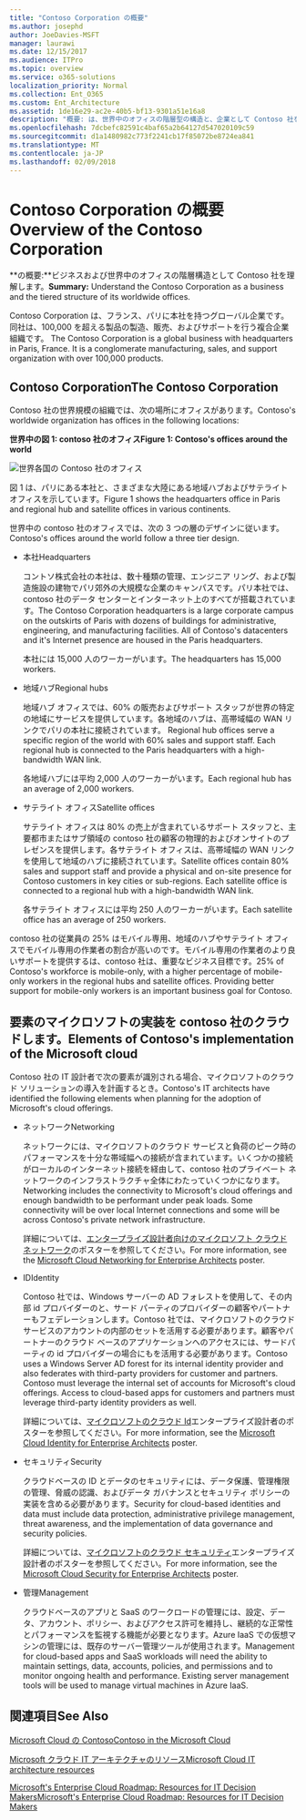 ```yaml
---
title: "Contoso Corporation の概要"
ms.author: josephd
author: JoeDavies-MSFT
manager: laurawi
ms.date: 12/15/2017
ms.audience: ITPro
ms.topic: overview
ms.service: o365-solutions
localization_priority: Normal
ms.collection: Ent_O365
ms.custom: Ent_Architecture
ms.assetid: 1de16e29-ac2e-40b5-bf13-9301a51e16a8
description: "概要: は、世界中のオフィスの階層型の構造と、企業として Contoso 社を理解します。"
ms.openlocfilehash: 7dcbefc82591c4baf65a2b64127d547020109c59
ms.sourcegitcommit: d1a1480982c773f2241cb17f85072be8724ea841
ms.translationtype: MT
ms.contentlocale: ja-JP
ms.lasthandoff: 02/09/2018
---
```

# <a name="overview-of-the-contoso-corporation"></a><span data-ttu-id="b1c91-103">Contoso Corporation の概要</span><span class="sxs-lookup"><span data-stu-id="b1c91-103">Overview of the Contoso Corporation</span></span>

 <span data-ttu-id="b1c91-104">**の概要:**ビジネスおよび世界中のオフィスの階層構造として Contoso 社を理解します。</span><span class="sxs-lookup"><span data-stu-id="b1c91-104">**Summary:** Understand the Contoso Corporation as a business and the tiered structure of its worldwide offices.</span></span>
  
<span data-ttu-id="b1c91-p101">Contoso Corporation は、フランス、パリに本社を持つグローバル企業です。同社は、100,000 を超える製品の製造、販売、およびサポートを行う複合企業組織です。 </span><span class="sxs-lookup"><span data-stu-id="b1c91-p101">The Contoso Corporation is a global business with headquarters in Paris, France. It is a conglomerate manufacturing, sales, and support organization with over 100,000 products.</span></span> 
  
## <a name="the-contoso-corporation"></a><span data-ttu-id="b1c91-107">Contoso Corporation</span><span class="sxs-lookup"><span data-stu-id="b1c91-107">The Contoso Corporation</span></span>

<span data-ttu-id="b1c91-108">Contoso 社の世界規模の組織では、次の場所にオフィスがあります。</span><span class="sxs-lookup"><span data-stu-id="b1c91-108">Contoso's worldwide organization has offices in the following locations:</span></span>
  
<span data-ttu-id="b1c91-109">**世界中の図 1: contoso 社のオフィス**</span><span class="sxs-lookup"><span data-stu-id="b1c91-109">**Figure 1: Contoso's offices around the world**</span></span>

![世界各国の Contoso 社のオフィス](images/Contoso_Poster/Contoso_WW_Org.png)

  
<span data-ttu-id="b1c91-111">図 1 は、パリにある本社と、さまざまな大陸にある地域ハブおよびサテライト オフィスを示しています。</span><span class="sxs-lookup"><span data-stu-id="b1c91-111">Figure 1 shows the headquarters office in Paris and regional hub and satellite offices in various continents.</span></span>
  
<span data-ttu-id="b1c91-112">世界中の contoso 社のオフィスでは、次の 3 つの層のデザインに従います。</span><span class="sxs-lookup"><span data-stu-id="b1c91-112">Contoso's offices around the world follow a three tier design.</span></span>
  
- <span data-ttu-id="b1c91-113">本社</span><span class="sxs-lookup"><span data-stu-id="b1c91-113">Headquarters</span></span>
    
    <span data-ttu-id="b1c91-p102">コントソ株式会社の本社は、数十種類の管理、エンジニア リング、および製造施設の建物でパリ郊外の大規模な企業のキャンパスです。パリ本社では、contoso 社のデータ センターとインターネット上のすべてが搭載されています。</span><span class="sxs-lookup"><span data-stu-id="b1c91-p102">The Contoso Corporation headquarters is a large corporate campus on the outskirts of Paris with dozens of buildings for administrative, engineering, and manufacturing facilities. All of Contoso's datacenters and it's Internet presence are housed in the Paris headquarters.</span></span>
    
    <span data-ttu-id="b1c91-116">本社には 15,000 人のワーカーがいます。</span><span class="sxs-lookup"><span data-stu-id="b1c91-116">The headquarters has 15,000 workers.</span></span>
    
- <span data-ttu-id="b1c91-117">地域ハブ</span><span class="sxs-lookup"><span data-stu-id="b1c91-117">Regional hubs</span></span>
    
    <span data-ttu-id="b1c91-p103">地域ハブ オフィスでは、60% の販売およびサポート スタッフが世界の特定の地域にサービスを提供しています。各地域のハブは、高帯域幅の WAN リンクでパリの本社に接続されています。 </span><span class="sxs-lookup"><span data-stu-id="b1c91-p103">Regional hub offices serve a specific region of the world with 60% sales and support staff. Each regional hub is connected to the Paris headquarters with a high-bandwidth WAN link.</span></span> 
    
    <span data-ttu-id="b1c91-120">各地域ハブには平均 2,000 人のワーカーがいます。</span><span class="sxs-lookup"><span data-stu-id="b1c91-120">Each regional hub has an average of 2,000 workers.</span></span>
    
- <span data-ttu-id="b1c91-121">サテライト オフィス</span><span class="sxs-lookup"><span data-stu-id="b1c91-121">Satellite offices</span></span>
    
    <span data-ttu-id="b1c91-p104">サテライト オフィスは 80% の売上が含まれているサポート スタッフと、主要都市またはサブ領域の contoso 社の顧客の物理的およびオンサイトのプレゼンスを提供します。各サテライト オフィスは、高帯域幅の WAN リンクを使用して地域のハブに接続されています。</span><span class="sxs-lookup"><span data-stu-id="b1c91-p104">Satellite offices contain 80% sales and support staff and provide a physical and on-site presence for Contoso customers in key cities or sub-regions. Each satellite office is connected to a regional hub with a high-bandwidth WAN link.</span></span>
    
    <span data-ttu-id="b1c91-124">各サテライト オフィスには平均 250 人のワーカーがいます。</span><span class="sxs-lookup"><span data-stu-id="b1c91-124">Each satellite office has an average of 250 workers.</span></span>
    
<span data-ttu-id="b1c91-p105">contoso 社の従業員の 25% はモバイル専用、地域のハブやサテライト オフィスでモバイル専用の作業者の割合が高いのです。モバイル専用の作業者のより良いサポートを提供するは、contoso 社は、重要なビジネス目標です。</span><span class="sxs-lookup"><span data-stu-id="b1c91-p105">25% of Contoso's workforce is mobile-only, with a higher percentage of mobile-only workers in the regional hubs and satellite offices. Providing better support for mobile-only workers is an important business goal for Contoso.</span></span>
  
## <a name="elements-of-contosos-implementation-of-the-microsoft-cloud"></a><span data-ttu-id="b1c91-127">要素のマイクロソフトの実装を contoso 社のクラウドします。</span><span class="sxs-lookup"><span data-stu-id="b1c91-127">Elements of Contoso's implementation of the Microsoft cloud</span></span>

<span data-ttu-id="b1c91-128">Contoso 社の IT 設計者で次の要素が識別される場合、マイクロソフトのクラウド ソリューションの導入を計画するとき。</span><span class="sxs-lookup"><span data-stu-id="b1c91-128">Contoso's IT architects have identified the following elements when planning for the adoption of Microsoft's cloud offerings.</span></span>
  
- <span data-ttu-id="b1c91-129">ネットワーク</span><span class="sxs-lookup"><span data-stu-id="b1c91-129">Networking</span></span>
    
    <span data-ttu-id="b1c91-p106">ネットワークには、マイクロソフトのクラウド サービスと負荷のピーク時のパフォーマンスを十分な帯域幅への接続が含まれています。いくつかの接続がローカルのインターネット接続を経由して、contoso 社のプライベート ネットワークのインフラストラクチャ全体にわたっていくつかになります。</span><span class="sxs-lookup"><span data-stu-id="b1c91-p106">Networking includes the connectivity to Microsoft's cloud offerings and enough bandwidth to be performant under peak loads. Some connectivity will be over local Internet connections and some will be across Contoso's private network infrastructure.</span></span>
    
    <span data-ttu-id="b1c91-132">詳細については、[エンタープライズ設計者向けのマイクロソフト クラウド ネットワーク](microsoft-cloud-networking-for-enterprise-architects.md)のポスターを参照してください。</span><span class="sxs-lookup"><span data-stu-id="b1c91-132">For more information, see the [Microsoft Cloud Networking for Enterprise Architects](microsoft-cloud-networking-for-enterprise-architects.md) poster.</span></span>
   
- <span data-ttu-id="b1c91-133">ID</span><span class="sxs-lookup"><span data-stu-id="b1c91-133">Identity</span></span>
    
    <span data-ttu-id="b1c91-p107">Contoso 社では、Windows サーバーの AD フォレストを使用して、その内部 id プロバイダーのと、サード パーティのプロバイダーの顧客やパートナーもフェデレーションします。Contoso 社では、マイクロソフトのクラウド サービスのアカウントの内部のセットを活用する必要があります。顧客やパートナーのクラウド ベースのアプリケーションへのアクセスには、サードパーティの id プロバイダーの場合にもを活用する必要があります。</span><span class="sxs-lookup"><span data-stu-id="b1c91-p107">Contoso uses a Windows Server AD forest for its internal identity provider and also federates with third-party providers for customer and partners. Contoso must leverage the internal set of accounts for Microsoft's cloud offerings. Access to cloud-based apps for customers and partners must leverage third-party identity providers as well.</span></span>
    
    <span data-ttu-id="b1c91-137">詳細については、[マイクロソフトのクラウド Id](microsoft-cloud-identity-for-enterprise-architects.md)エンタープライズ設計者のポスターを参照してください。</span><span class="sxs-lookup"><span data-stu-id="b1c91-137">For more information, see the [Microsoft Cloud Identity for Enterprise Architects](microsoft-cloud-identity-for-enterprise-architects.md) poster.</span></span>
    
- <span data-ttu-id="b1c91-138">セキュリティ</span><span class="sxs-lookup"><span data-stu-id="b1c91-138">Security</span></span>
    
    <span data-ttu-id="b1c91-139">クラウドベースの ID とデータのセキュリティには、データ保護、管理権限の管理、脅威の認識、およびデータ ガバナンスとセキュリティ ポリシーの実装を含める必要があります。</span><span class="sxs-lookup"><span data-stu-id="b1c91-139">Security for cloud-based identities and data must include data protection, administrative privilege management, threat awareness, and the implementation of data governance and security policies.</span></span>
    
    <span data-ttu-id="b1c91-140">詳細については、[マイクロソフトのクラウド セキュリティ](http://aka.ms/cloudarchsecurity)エンタープライズ設計者のポスターを参照してください。</span><span class="sxs-lookup"><span data-stu-id="b1c91-140">For more information, see the [Microsoft Cloud Security for Enterprise Architects](http://aka.ms/cloudarchsecurity) poster.</span></span>
    
- <span data-ttu-id="b1c91-141">管理</span><span class="sxs-lookup"><span data-stu-id="b1c91-141">Management</span></span>
    
    <span data-ttu-id="b1c91-p108">クラウドベースのアプリと SaaS のワークロードの管理には、設定、データ、アカウント、ポリシー、およびアクセス許可を維持し、継続的な正常性とパフォーマンスを監視する機能が必要となります。Azure IaaS での仮想マシンの管理には、既存のサーバー管理ツールが使用されます。</span><span class="sxs-lookup"><span data-stu-id="b1c91-p108">Management for cloud-based apps and SaaS workloads will need the ability to maintain settings, data, accounts, policies, and permissions and to monitor ongoing health and performance. Existing server management tools will be used to manage virtual machines in Azure IaaS.</span></span>
    
## <a name="see-also"></a><span data-ttu-id="b1c91-144">関連項目</span><span class="sxs-lookup"><span data-stu-id="b1c91-144">See Also</span></span>

[<span data-ttu-id="b1c91-145">Microsoft Cloud の Contoso</span><span class="sxs-lookup"><span data-stu-id="b1c91-145">Contoso in the Microsoft Cloud</span></span>](contoso-in-the-microsoft-cloud.md)
  
[<span data-ttu-id="b1c91-146">Microsoft クラウド IT アーキテクチャのリソース</span><span class="sxs-lookup"><span data-stu-id="b1c91-146">Microsoft Cloud IT architecture resources</span></span>](microsoft-cloud-it-architecture-resources.md)

[<span data-ttu-id="b1c91-147">Microsoft's Enterprise Cloud Roadmap: Resources for IT Decision Makers</span><span class="sxs-lookup"><span data-stu-id="b1c91-147">Microsoft's Enterprise Cloud Roadmap: Resources for IT Decision Makers</span></span>](https://sway.com/FJ2xsyWtkJc2taRD)
 


